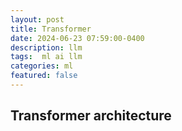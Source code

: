 ```yaml
---
layout: post
title: Transformer  
date: 2024-06-23 07:59:00-0400
description: llm 
tags:  ml ai llm
categories: ml
featured: false
---
```



## Transformer architecture


